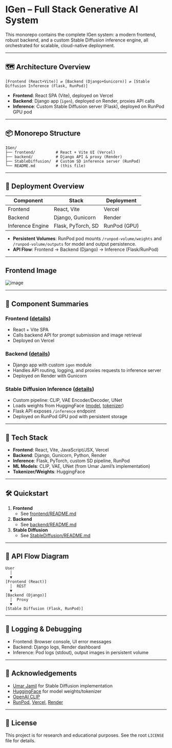 # IGen – Full Stack Generative AI System

This monorepo contains the complete IGen system: a modern frontend, robust backend, and a custom Stable Diffusion inference engine, all orchestrated for scalable, cloud-native deployment.

---

## 🗺️ Architecture Overview

```
[Frontend (React+Vite)] ⇄ [Backend (Django+Gunicorn)] ⇄ [Stable Diffusion Inference (Flask, RunPod)]
```

- **Frontend**: React SPA (Vite), deployed on Vercel
- **Backend**: Django app (`igen`), deployed on Render, proxies API calls
- **Inference**: Custom Stable Diffusion server (Flask), deployed on RunPod GPU pod

---

## 📦 Monorepo Structure

```
IGen/
├── frontend/         # React + Vite UI (Vercel)
├── backend/          # Django API & proxy (Render)
├── StableDiffusion/  # Custom SD inference server (RunPod)
└── README.md         # (this file)
```

---

## 🚀 Deployment Overview

| Component        | Stack              | Deployment   |
| ---------------- | ------------------ | ------------ |
| Frontend         | React, Vite        | Vercel       |
| Backend          | Django, Gunicorn   | Render       |
| Inference Engine | Flask, PyTorch, SD | RunPod (GPU) |

- **Persistent Volumes**: RunPod pod mounts `/runpod-volume/weights` and `/runpod-volume/outputs` for model and output persistence.
- **API Flow**: Frontend → Backend (Django) → Inference (Flask/RunPod)

---

## Frontend Image

![image](https://github.com/user-attachments/assets/ea59f10e-c525-4664-8230-1275baa80da3)

---

## 🔗 Component Summaries

### Frontend ([details](./frontend/README.md))

- React + Vite SPA
- Calls backend API for prompt submission and image retrieval
- Deployed on Vercel

### Backend ([details](./backend/README.md))

- Django app with custom `igen` module
- Handles API routing, logging, and proxies requests to inference server
- Deployed on Render with Gunicorn

### Stable Diffusion Inference ([details](./StableDiffusion/README.md))

- Custom pipeline: CLIP, VAE Encoder/Decoder, UNet
- Loads weights from HuggingFace ([model](https://huggingface.co/stable-diffusion-v1-5/tree/main), [tokenizer](https://huggingface.co/stable-diffusion-v1-5/tree/main/tokenizer))
- Flask API exposes `/inference` endpoint
- Deployed on RunPod GPU pod with persistent storage

---

## 🧠 Tech Stack

- **Frontend**: React, Vite, JavaScript/JSX, Vercel
- **Backend**: Django, Gunicorn, Python, Render
- **Inference**: Flask, PyTorch, custom SD pipeline, RunPod
- **ML Models**: CLIP, VAE, UNet (from Umar Jamil’s implementation)
- **Tokenizer/Weights**: HuggingFace

---

## 🛠️ Quickstart

1. **Frontend**
   - See [frontend/README.md](./frontend/README.md)
2. **Backend**
   - See [backend/README.md](./backend/README.md)
3. **Stable Diffusion**
   - See [StableDiffusion/README.md](./StableDiffusion/README.md)

---

## 📡 API Flow Diagram

```
User
  │
  ▼
[Frontend (React)]
  │  REST
  ▼
[Backend (Django)]
  │  Proxy
  ▼
[Stable Diffusion (Flask, RunPod)]
```

---

## 📝 Logging & Debugging

- Frontend: Browser console, UI error messages
- Backend: Django logs, Render dashboard
- Inference: Pod logs (stdout), output images in persistent volume

---

## 🙏 Acknowledgements

- [Umar Jamil](https://github.com/cloneofsimo) for Stable Diffusion implementation
- [HuggingFace](https://huggingface.co/stable-diffusion-v1-5) for model weights/tokenizer
- [OpenAI CLIP](https://github.com/openai/CLIP)
- [RunPod](https://www.runpod.io/), [Vercel](https://vercel.com/), [Render](https://render.com/)

---

## 📄 License

This project is for research and educational purposes. See the root `LICENSE` file for details.
